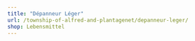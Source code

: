 ```yaml
---
title: "Dépanneur Léger"
url: /township-of-alfred-and-plantagenet/depanneur-leger/
shop: Lebensmittel
---
```

